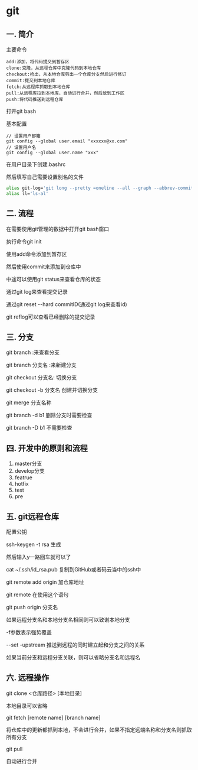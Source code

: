 # git



## 一. 简介



主要命令



``` git
add:添加，将代码提交到暂存区
clone:克隆，从远程仓库中克隆代码到本地仓库
checkout:检出，从本地仓库剪出一个仓库分支然后进行修订
commit:提交到本地仓库
fetch:从远程库抓取到本地仓库
pull:从远程库拉到本地库，自动进行合并，然后放到工作区
push:将代码推送到远程仓库
```



打开git bash



基本配置



``` git
// 设置用户邮箱
git config --global user.email "xxxxxx@xx.com"
// 设置用户名
git config --global user.name "xxx"
```



在用户目录下创建.bashrc



然后填写自己需要设置别名的文件



``` bash
alias git-log='git long --pretty =oneline --all --graph --abbrev-commit'
alias ll='ls-al'
```



## 二. 流程



在需要使用git管理的数据中打开git bash窗口



执行命令git init



使用add命令添加到暂存区



然后使用commit来添加到仓库中



中途可以使用git status来查看仓库的状态



通过git log来查看提交记录



通过git reset --hard commitID(通过git log来查看id)



git reflog可以查看已经删除的提交记录



## 三. 分支



git branch :来查看分支



git branch 分支名 :来新建分支



git checkout 分支名:  切换分支



git checkout -b 分支名 创建并切换分支 



git merge 分支名称



git branch -d b1 删除分支时需要检查



git branch -D b1 不需要检查



## 四. 开发中的原则和流程



1. master分支
2. develop分支
3. featrue
4. hotfix
5. test
6. pre



## 五. git远程仓库



配置公钥



ssh-keygen -t rsa 生成



然后输入y一路回车就可以了



cat ~/.ssh/id_rsa.pub 复制到GitHub或者码云当中的ssh中



git remote add origin 加仓库地址



git remote 在使用这个语句



git push origin 分支名



如果远程分支名和本地分支名相同则可以致谢本地分支



-f参数表示强势覆盖



--set -upstream 推送到远程的同时建立起和分支之间的关系



如果当前分支和远程分支关联，则可以省略分支名和远程名



## 六. 远程操作



git clone <仓库路径> [本地目录]



本地目录可以省略



git fetch [remote name] [branch name]



将仓库中的更新都抓到本地，不会进行合并，如果不指定远端名称和分支名则抓取所有分支



git pull



自动进行合并
